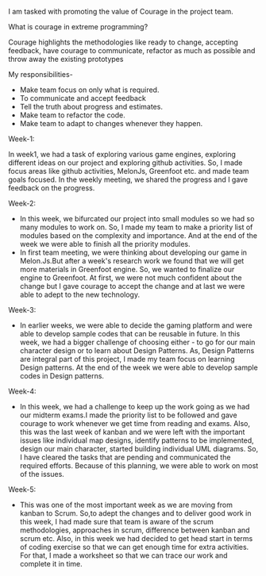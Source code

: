 I am tasked with promoting the value of Courage in the project team.

What is courage in extreme programming?

Courage highlights the methodologies like ready to change, accepting feedback, have courage to communicate, refactor as much as possible and throw away the existing prototypes 

My responsibilities-

* Make team focus on only what is required.
* To communicate and accept feedback
* Tell the truth about progress and estimates.
* Make team to refactor the code.
* Make team to adapt to changes whenever they happen.

Week-1:

In week1, we had a task of exploring various game engines, exploring different ideas on our project and exploring github activities. So, I made focus areas like github activities, MelonJs, Greenfoot etc. and made team goals focused.
In the weekly meeting, we shared the progress and I gave feedback on the progress.   

Week-2:

* In this week, we bifurcated our project into small modules so we had so many modules to work on. So, I made my team to 
  make a priority list of modules based on the complexity and importance. And at the end of the week we were able to 
  finish all the priority modules. 
*  In first team meeting, we were thinking about developing our game in Melon.Js.But after a week's research work we found 
   that we will get more materials in Greenfoot engine. So, we wanted to finalize our engine to Greenfoot. At first, we 
   were not much confident about the change but I gave courage to accept the change and at last we were able to adept to 
   the new technology.     

Week-3:

* In earlier weeks, we were able to decide the gaming platform and were able to develop sample codes that can be reusable 
  in future. In this week, we had a bigger challenge of choosing either - to go for our main character design or to learn 
  about Design Patterns. As, Design Patterns are integral part of this project, I made my team focus on learning Design 
  patterns. At the end of the week we were able to develop sample codes in Design patterns.

Week-4:

* In this week, we had a challenge to keep up the work going as we had our midterm exams.I made the priority list to be 
  followed and gave courage to work whenever we get time from reading and exams. Also, this was the last week of kanban 
  and we were left with the important issues like individual map designs, identify patterns to be implemented, design 
  our main character, started building individual UML diagrams. So, I have cleared the tasks that are pending and 
  communicated the required efforts. Because of this planning, we were able to work on most of the issues.   

Week-5:

* This was one of the most important week as we are moving from kanban to Scrum. So,to adept the changes and to deliver 
   good work in this week, I had made sure that team is aware of the scrum methodologies, approaches in scrum, difference 
   between kanban and scrum etc. Also, in this week we had decided to get head start in terms of coding exercise so that 
   we can get enough time for extra activities. For that, I made a worksheet so that we can trace our work and complete it in time.   